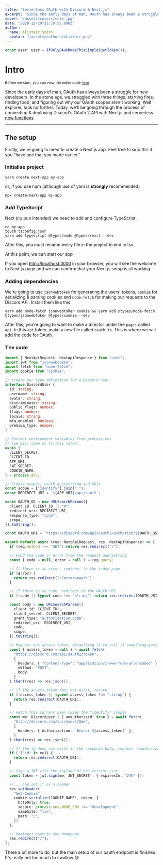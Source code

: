 ```yaml
---
title: "Serverless OAuth with Discord & Next.js"
excerpt: "Since the early days of man, OAuth has always been a struggle for new developers. In the stone age, we struggled with three things; starting fires, finding food, and figuring out why our OAuth scopes..."
cover: "/assets/covers/cctv.jpg"
date: "2020-12-20T15:29:55.000Z"
author:
  name: Alistair Smith
  avatar: "/assets/authors/alistair.png"
---
```


```typescript
const user: User = ifOnlyOAuthWasThisSimple(getToken());
```

# Intro

<small>Before we start, you can view the entire code [here](https://github.com/alii/nextjs-discord-oauth)</small>

Since the early days of man, OAuth has always been a struggle for new developers. In the stone age, we struggled with three things; starting fires, finding food, and figuring out why our OAuth scopes aren't working. Well explorer, look no further. Today, we'll be going through the process of connecting & deploying Discord's OAuth 2 API with Next.js and serverless [now functions](https://vercel.com/docs/serverless-functions/introduction)

---

## The setup

Firstly, we're going to need to create a Next.js app. Feel free to _skip_ this if you "have one that you made earlier."

### Initialise project

```shell
yarn create next-app my-app
```

or, if you use npm (although use of yarn is **strongly** recommended)

```shell
npx create-next-app my-app
```

### Add TypeScript

Next (no pun intended) we need to add and configure TypeScript.

```shell
cd my-app
touch tsconfig.json
yarn add typescript @types/node @types/react --dev
```

After this, you must rename every file in the project to end in tsx

At this point, we can start our app

If you open [http://localhost:3000](http://localhost:3000) in your browser, you will see the welcome to Next.js page and we can confirm that your Next.js setup is all working.

### Adding dependencies

We're going to use `jsonwebtoken` for generating the users' tokens, `cookie` for serializing & parsing cookies and `node-fetch` for making our requests to the Discord API. Install them like this

```shell
yarn add node-fetch jsonwebtoken cookie && yarn add @types/node-fetch @types/jsonwebtoken @types/cookie --dev
```

After this, you're going to want to make a director under the `pages` called `api`. In this `api` folder, make a new file called `oauth.ts`. This is where we will add the code for OAuth.

### The code

```typescript
import { NextApiRequest, NextApiResponse } from "next";
import jwt from "jsonwebtoken";
import fetch from "node-fetch";
import cookie from "cookie";

// Create our type definition for a Discord User
interface DiscordUser {
  id: string;
  username: string;
  avatar: string;
  discriminator: string;
  public_flags: number;
  flags: number;
  locale: string;
  mfa_enabled: boolean;
  premium_type: number;
}

// Extract environment variables from process.env
// (we will come on to this later)
const {
  CLIENT_SECRET,
  CLIENT_ID,
  APP_URI,
  JWT_SECRET,
  COOKIE_NAME,
} = process.env;

// Create scopes, oauth querystring and URIs
const scope = ["identify"].join(" ");
const REDIRECT_URI = `${APP_URI}/api/oauth`;

const OAUTH_QS = new URLSearchParams({
  client_id: CLIENT_ID || "0",
  redirect_uri: REDIRECT_URI,
  response_type: "code",
  scope,
}).toString();

const OAUTH_URI = `https://discord.com/api/oauth2/authorize?${OAUTH_QS}`;

export default async (req: NextApiRequest, res: NextApiResponse) => {
  if (req.method !== "GET") return res.redirect("/");

  // Find the code or error from the request querystring
  const { code = null, error = null } = req.query;

  // If there is an error, redirect to the index page
  if (error) {
    return res.redirect("/?error=oauth");
  }

  // If there is no code, redirect to the OAuth URI
  if (!code || typeof code !== "string") return res.redirect(OAUTH_URI);

  const body = new URLSearchParams({
    client_id: CLIENT_ID!,
    client_secret: CLIENT_SECRET!,
    grant_type: "authorization_code",
    redirect_uri: REDIRECT_URI,
    code,
    scope,
  }).toString();

  // Request our access token, defaulting it to null if something goes wrong
  const { access_token = null } = await fetch(
    "https://discord.com/api/oauth2/token",
    {
      headers: { "Content-Type": "application/x-www-form-urlencoded" },
      method: "POST",
      body,
    }
  ).then((res) => res.json());

  // If the access token does not exist, return
  if (!access_token || typeof access_token !== "string") {
    return res.redirect(OAUTH_URI);
  }

  // Fetch this current user (uses the "identify" scope)
  const me: DiscordUser | { unauthorized: true } = await fetch(
    "http://discord.com/api/users/@me",
    {
      headers: { Authorization: `Bearer ${access_token}` },
    }
  ).then((res) => res.json());

  // If the id does not exist in the response body, request reauthorization
  if (!("id" in me)) {
    return res.redirect(OAUTH_URI);
  }

  // Sign a JWT with the payload of the current user...
  const token = jwt.sign(me, JWT_SECRET!, { expiresIn: "24h" });

  // ...and set it as a header
  res.setHeader(
    "Set-Cookie",
    cookie.serialize(COOKIE_NAME!, token, {
      httpOnly: true,
      secure: process.env.NODE_ENV !== "development",
      sameSite: "lax",
      path: "/",
    })
  );

  // Redirect back to the homepage
  res.redirect("/");
};
```

There a bit more to do, but the main setup of our oauth endpoint is finished. It's really not too much to swallow 😅
